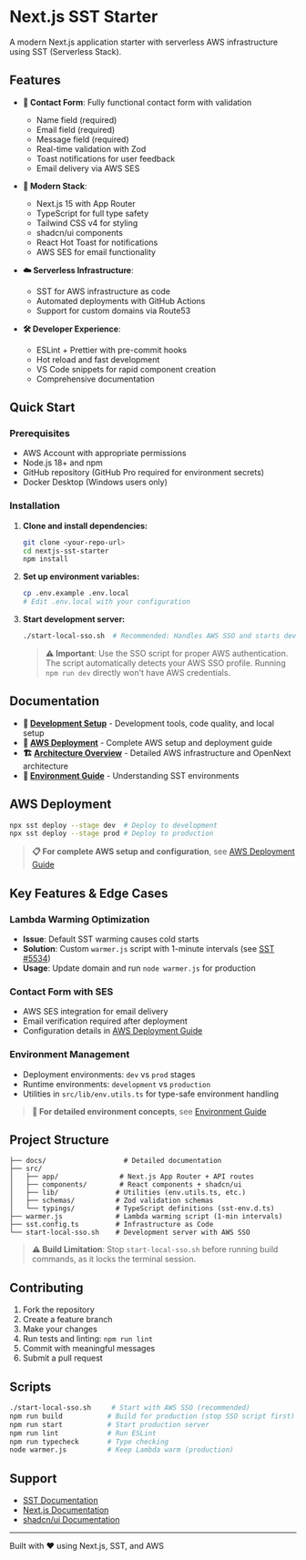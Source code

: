 # Next.js SST Starter

A modern Next.js application starter with serverless AWS infrastructure using SST (Serverless Stack).

## Features

- **📝 Contact Form**: Fully functional contact form with validation

  - Name field (required)
  - Email field (required)
  - Message field (required)
  - Real-time validation with Zod
  - Toast notifications for user feedback
  - Email delivery via AWS SES

- **🚀 Modern Stack**:

  - Next.js 15 with App Router
  - TypeScript for full type safety
  - Tailwind CSS v4 for styling
  - shadcn/ui components
  - React Hot Toast for notifications
  - AWS SES for email functionality

- **☁️ Serverless Infrastructure**:

  - SST for AWS infrastructure as code
  - Automated deployments with GitHub Actions
  - Support for custom domains via Route53

- **🛠️ Developer Experience**:
  - ESLint + Prettier with pre-commit hooks
  - Hot reload and fast development
  - VS Code snippets for rapid component creation
  - Comprehensive documentation

## Quick Start

### Prerequisites

- AWS Account with appropriate permissions
- Node.js 18+ and npm
- GitHub repository (GitHub Pro required for environment secrets)
- Docker Desktop (Windows users only)

### Installation

1. **Clone and install dependencies:**

   ```bash
   git clone <your-repo-url>
   cd nextjs-sst-starter
   npm install
   ```

2. **Set up environment variables:**

   ```bash
   cp .env.example .env.local
   # Edit .env.local with your configuration
   ```

3. **Start development server:**

   ```bash
   ./start-local-sso.sh  # Recommended: Handles AWS SSO and starts dev server
   ```

   > **⚠️ Important**: Use the SSO script for proper AWS authentication. The script automatically detects your AWS SSO profile. Running `npm run dev` directly won't have AWS credentials.

## Documentation

- **📖 [Development Setup](./docs/development-setup.md)** - Development tools, code quality, and local setup
- **🚀 [AWS Deployment](./docs/aws-deployment.md)** - Complete AWS setup and deployment guide
- **🏗️ [Architecture Overview](./docs/architecture.md)** - Detailed AWS infrastructure and OpenNext architecture
- **🔧 [Environment Guide](./docs/deployment-vs-runtime-environment.md)** - Understanding SST environments

## AWS Deployment

```bash
npx sst deploy --stage dev  # Deploy to development
npx sst deploy --stage prod # Deploy to production
```

> **📋 For complete AWS setup and configuration**, see [AWS Deployment Guide](./docs/aws-deployment.md)

## Key Features & Edge Cases

### Lambda Warming Optimization

- **Issue**: Default SST warming causes cold starts
- **Solution**: Custom `warmer.js` script with 1-minute intervals (see [SST #5534](https://github.com/sst/sst/issues/5534))
- **Usage**: Update domain and run `node warmer.js` for production

### Contact Form with SES

- AWS SES integration for email delivery
- Email verification required after deployment
- Configuration details in [AWS Deployment Guide](./docs/aws-deployment.md)

### Environment Management

- Deployment environments: `dev` vs `prod` stages
- Runtime environments: `development` vs `production`
- Utilities in `src/lib/env.utils.ts` for type-safe environment handling

> **📖 For detailed environment concepts**, see [Environment Guide](./docs/deployment-vs-runtime-environment.md)

## Project Structure

```
├── docs/                   # Detailed documentation
├── src/
│   ├── app/               # Next.js App Router + API routes
│   ├── components/        # React components + shadcn/ui
│   ├── lib/              # Utilities (env.utils.ts, etc.)
│   ├── schemas/          # Zod validation schemas
│   └── typings/          # TypeScript definitions (sst-env.d.ts)
├── warmer.js             # Lambda warming script (1-min intervals)
├── sst.config.ts         # Infrastructure as Code
└── start-local-sso.sh    # Development server with AWS SSO
```

> **⚠️ Build Limitation**: Stop `start-local-sso.sh` before running build commands, as it locks the terminal session.

## Contributing

1. Fork the repository
2. Create a feature branch
3. Make your changes
4. Run tests and linting: `npm run lint`
5. Commit with meaningful messages
6. Submit a pull request

## Scripts

```bash
./start-local-sso.sh     # Start with AWS SSO (recommended)
npm run build           # Build for production (stop SSO script first)
npm run start           # Start production server
npm run lint            # Run ESLint
npm run typecheck       # Type checking
node warmer.js          # Keep Lambda warm (production)
```

## Support

- [SST Documentation](https://docs.sst.dev/)
- [Next.js Documentation](https://nextjs.org/docs)
- [shadcn/ui Documentation](https://ui.shadcn.com/)

---

Built with ❤️ using Next.js, SST, and AWS
